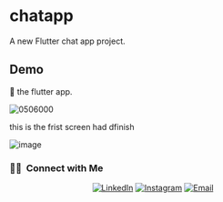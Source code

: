 # chatapp

A new Flutter chat app project.

## Demo

:link: the flutter app.

![0506000](https://github.com/MahmoudMadihBedier/chatapp/assets/166904135/22513230-25f3-4a55-99ac-378a2a1ca189)

this is the frist screen had dfinish 

![image](https://github.com/MahmoudMadihBedier/chatapp/assets/166904135/68b11b9d-6073-4caa-bb14-b4e99b3e047e)



<h3> 🤝🏻 &nbsp;Connect with Me </h3>

<p align="center">
<a href="https://www.linkedin.com/in/mahmoud-madih-762358301/"><img alt="LinkedIn" src="https://img.shields.io/badge/LinkedIn-Mahmoud%20Madih-blue?style=flat-square&logo=linkedin"></a>
<a href="https://www.instagram.com/m__madih?igsh=a2c0Nmk5cnQ3cHo1"><img alt="Instagram" src="https://img.shields.io/badge/Instagram-m__madih-blue?style=flat-square&logo=instagram"></a>
<a href="moodbeder150@gmail.com"><img alt="Email" src="https://img.shields.io/badge/Email-moodbeder150@gmail.com-blue?style=flat-square&logo=gmail"></a>
